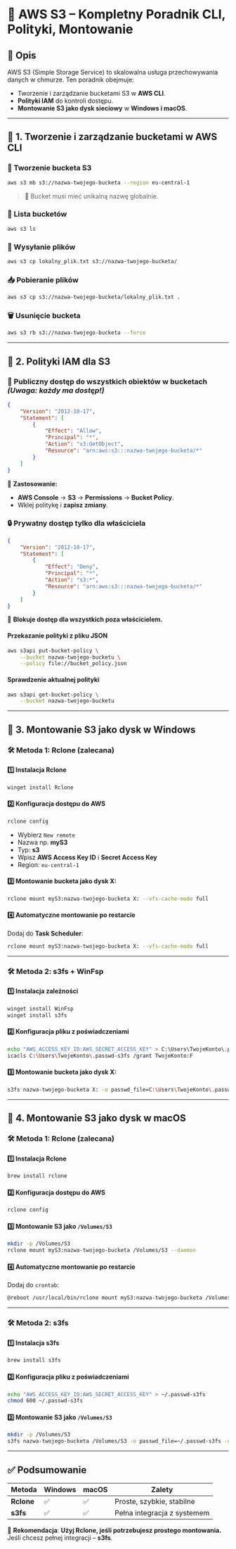 # 📌 AWS S3 – Kompletny Poradnik CLI, Polityki, Montowanie

## 📖 Opis
AWS S3 (Simple Storage Service) to skalowalna usługa przechowywania danych w chmurze. Ten poradnik obejmuje:
- Tworzenie i zarządzanie bucketami S3 w **AWS CLI**.
- **Polityki IAM** do kontroli dostępu.
- **Montowanie S3 jako dysk sieciowy** w **Windows i macOS**.

---

## 🔹 1. Tworzenie i zarządzanie bucketami w AWS CLI

### **🔧 Tworzenie bucketa S3**
```bash
aws s3 mb s3://nazwa-twojego-bucketa --region eu-central-1
```
> 📌 Bucket musi mieć unikalną nazwę globalnie.

### **📜 Lista bucketów**
```bash
aws s3 ls
```

### **📂 Wysyłanie plików**
```bash
aws s3 cp lokalny_plik.txt s3://nazwa-twojego-bucketa/
```

### **📥 Pobieranie plików**
```bash
aws s3 cp s3://nazwa-twojego-bucketa/lokalny_plik.txt .
```

### **🗑️ Usunięcie bucketa**
```bash
aws s3 rb s3://nazwa-twojego-bucketa --force
```

---

## 🔹 2. Polityki IAM dla S3

### **📜 Publiczny dostęp do wszystkich obiektów w bucketach** *(Uwaga: każdy ma dostęp!)*
```json
{
    "Version": "2012-10-17",
    "Statement": [
        {
            "Effect": "Allow",
            "Principal": "*",
            "Action": "s3:GetObject",
            "Resource": "arn:aws:s3:::nazwa-twojego-bucketa/*"
        }
    ]
}
```
📌 **Zastosowanie:**
- **AWS Console** → **S3** → **Permissions** → **Bucket Policy**.
- Wklej politykę i **zapisz zmiany**.

### **🔒 Prywatny dostęp tylko dla właściciela**
```json
{
    "Version": "2012-10-17",
    "Statement": [
        {
            "Effect": "Deny",
            "Principal": "*",
            "Action": "s3:*",
            "Resource": "arn:aws:s3:::nazwa-twojego-bucketa/*"
        }
    ]
}
```
📌 **Blokuje dostęp dla wszystkich poza właścicielem.**
#### Przekazanie polityki z pliku JSON
```bash
aws s3api put-bucket-policy \
    --bucket nazwa-twojego-bucketu \
    --policy file://bucket_policy.json
```
#### Sprawdzenie aktualnej polityki
```bash
aws s3api get-bucket-policy \
    --bucket nazwa-twojego-bucketu
```
---

## 🔹 3. Montowanie S3 jako dysk w Windows

### **🛠 Metoda 1: Rclone (zalecana)**
#### **1️⃣ Instalacja Rclone**
```bash
winget install Rclone
```
#### **2️⃣ Konfiguracja dostępu do AWS**
```bash
rclone config
```
- Wybierz `New remote`
- Nazwa np. **myS3**
- Typ: **s3**
- Wpisz **AWS Access Key ID** i **Secret Access Key**
- Region: `eu-central-1`

#### **3️⃣ Montowanie bucketa jako dysk X:**
```bash
rclone mount myS3:nazwa-twojego-bucketa X: --vfs-cache-mode full
```
#### **4️⃣ Automatyczne montowanie po restarcie**
Dodaj do **Task Scheduler**:
```bash
rclone mount myS3:nazwa-twojego-bucketa X: --vfs-cache-mode full
```

---

### **🛠 Metoda 2: s3fs + WinFsp**
#### **1️⃣ Instalacja zależności**
```bash
winget install WinFsp
winget install s3fs
```
#### **2️⃣ Konfiguracja pliku z poświadczeniami**
```bash
echo "AWS_ACCESS_KEY_ID:AWS_SECRET_ACCESS_KEY" > C:\Users\TwojeKonto\.passwd-s3fs
icacls C:\Users\TwojeKonto\.passwd-s3fs /grant TwojeKonto:F
```
#### **3️⃣ Montowanie bucketa jako dysk X:**
```bash
s3fs nazwa-twojego-bucketa X: -o passwd_file=C:\Users\TwojeKonto\.passwd-s3fs -o url=https://s3.eu-central-1.amazonaws.com
```

---

## 🔹 4. Montowanie S3 jako dysk w macOS

### **🛠 Metoda 1: Rclone (zalecana)**
#### **1️⃣ Instalacja Rclone**
```bash
brew install rclone
```
#### **2️⃣ Konfiguracja dostępu do AWS**
```bash
rclone config
```
#### **3️⃣ Montowanie S3 jako `/Volumes/S3`**
```bash
mkdir -p /Volumes/S3
rclone mount myS3:nazwa-twojego-bucketa /Volumes/S3 --daemon
```
#### **4️⃣ Automatyczne montowanie po restarcie**
Dodaj do `crontab`:
```bash
@reboot /usr/local/bin/rclone mount myS3:nazwa-twojego-bucketa /Volumes/S3 --daemon
```

---

### **🛠 Metoda 2: s3fs**
#### **1️⃣ Instalacja s3fs**
```bash
brew install s3fs
```
#### **2️⃣ Konfiguracja pliku z poświadczeniami**
```bash
echo "AWS_ACCESS_KEY_ID:AWS_SECRET_ACCESS_KEY" > ~/.passwd-s3fs
chmod 600 ~/.passwd-s3fs
```
#### **3️⃣ Montowanie S3 jako `/Volumes/S3`**
```bash
mkdir -p /Volumes/S3
s3fs nazwa-twojego-bucketa /Volumes/S3 -o passwd_file=~/.passwd-s3fs -o allow_other -o url=https://s3.eu-central-1.amazonaws.com
```

---

## ✅ Podsumowanie
| Metoda | Windows | macOS | Zalety |
|--------|---------|--------|--------|
| **Rclone** | ✅ | ✅ | Proste, szybkie, stabilne |
| **s3fs** | ✅ | ✅ | Pełna integracja z systemem |

📌 **Rekomendacja**: **Użyj Rclone, jeśli potrzebujesz prostego montowania.** Jeśli chcesz pełnej integracji – **s3fs**.